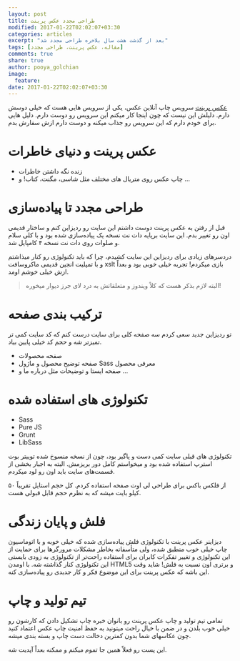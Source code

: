 ```yaml
---
layout: post
title: طراحی مجدد عکس پرینت
modified: 2017-01-22T02:02:07+03:30
categories: articles
excerpt: "بعد از گذشت هشت سال بلاخره طراحی مجدد شد"
tags: [مقاله، عکس پرینت، طراحی مجدد]
comments: true
share: true
author: pooya_golchian
image:
  feature:
date: 2017-01-22T02:02:07+03:30
---
```


[عکس پرینت](http://axprint.com) سرویس چاپ آنلاین عکس، یکی از سرویس هایی هست که خیلی دوسش دارم. دلیلش این نیست که چون اینجا کار میکنم این سرویس رو دوست دارم. دلیل هایی برای خودم دارم که این سرویس رو جذاب میکنه و دوست دارم ازش سفارش بدم.

#  عکس پرینت و دنیای خاطرات
*  زنده نگه داشتن خاطرات
*  چاپ عکس روی متریال های مختلف مثل شاسی، مگنت، کتاب! و …

# طراحی مجدد تا پیاده‌سازی

قبل از رفتن به عکس پرینت دوست داشتم این سایت رو ردیزاین کنم و ساختار قدیمی اون رو تغییر بدم. این سایت برپایه دات نت نسخه یک پیاده‌سازی شده بود و با کلی سلام و صلوات روی دات نت نسخه ۴ کامپایل شد.

دردسرهای زیادی برای ردیزاین این سایت کشیدم، چرا که باید تکنولوژی رو کنار میذاشتم و با تمپلیت انجین قدیمی ماکروسافت xslt بازی میکردم! تجربه خیلی خوبی بود و بعداً ازش خیلی خوشم اومد.

> البته لازم بذکر هست که کلاً ویندوز و متعلقاتش به درد لای جرز دیوار میخوره!

#  ترکیب بندی صفحه

تو ردیزاین جدید سعی کردم سه صفحه کلی برای سایت درست کنم که کد سایت کمی تر تمیزتر شه و حجم کد خیلی پایین بیاد.

* صفحه محصولات
* صفحه توضیح محصول و ماژول Sass معرفی محصول
* صفحه ایستا و توضیحات مثل درباره ما و …

# تکنولوژی های استفاده شده

* Sass
* Pure JS
* Grunt
* LibSass

تکنولوژی های قبلی سایت کمی دست و پاگیر بود، چون از نسخه منسوخ شده توییتر بوت استرپ استفاده شده بود و میخواستم کامل دور بریزمش. البته به اجبار بخشی از قسمت‌های سایت باید اون رو لود میکردم.

از فلکس باکس برای طراحی لی اوت صفحه استفاده کردم. کل حجم استایل تقریباً ۵۰ کیلو بایت میشه که به نظرم حجم قابل قبولی هست.

# فلش و پایان زندگی

دیزاینر عکس پرینت با تکنولوژی فلش پیاده‌سازی شده که خیلی خوبه و با اتوماسیون چاپ خیلی خوب منطبق شده، ولی متأسفانه بخاطر مشکلات مرورگرها برای حمایت از این تکنولوژی و تغییر تفکرات کابران برای استفاده راحت‌تر از تکنولوژی به زودی بایستی این تکنولوژی کنار گذاشته شه.
با اومدن HTML5  و برتری اون نسبت به فلش! شاید وقت این باشه که عکس پرینت برای این موضوع فکر و کار جدیدی رو پیاده‌سازی کنه.

# تیم تولید و چاپ

تمامی تیم تولید و چاپ عکس پرینت رو بانوان خبره چاپ تشکیل دادن که کارشون رو خیلی خوب بلدن و در ضمن با خیال راحت میتونید به حفظ امنیت چاپ عکس اعتماد کنید چون عکاسهای شما بدون کمترین دخالت دست چاپ و بسته بندی میشه.

این پست رو فعلاً همین جا تموم میکنم و ممکنه بعداً آپدیت شه.
